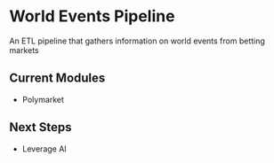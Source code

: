 # World Events Pipeline

An ETL pipeline that gathers information on world events from betting markets<br>

## Current Modules
- Polymarket

## Next Steps
- Leverage AI